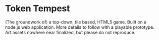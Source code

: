 Token Tempest
=============

(The groundwork of) a top-down, tile based, HTML5 game. Built on a node.js web application. More details to follow with a playable prototype. Art assets nowhere near finalized, but please do not reproduce.